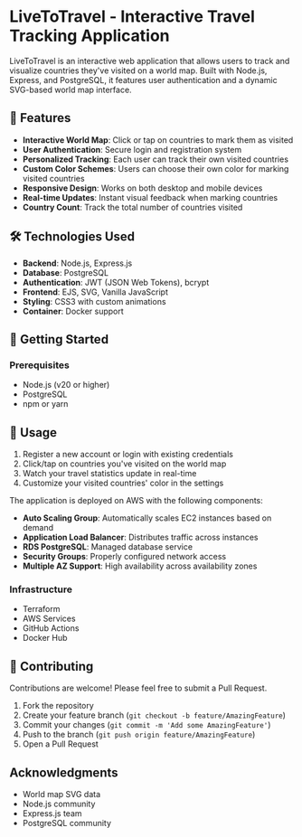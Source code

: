 # LiveToTravel - Interactive Travel Tracking Application

LiveToTravel is an interactive web application that allows users to track and visualize countries they've visited on a world map. Built with Node.js, Express, and PostgreSQL, it features user authentication and a dynamic SVG-based world map interface.

## 🌟 Features

- **Interactive World Map**: Click or tap on countries to mark them as visited
- **User Authentication**: Secure login and registration system
- **Personalized Tracking**: Each user can track their own visited countries
- **Custom Color Schemes**: Users can choose their own color for marking visited countries
- **Responsive Design**: Works on both desktop and mobile devices
- **Real-time Updates**: Instant visual feedback when marking countries
- **Country Count**: Track the total number of countries visited

## 🛠️ Technologies Used

- **Backend**: Node.js, Express.js
- **Database**: PostgreSQL
- **Authentication**: JWT (JSON Web Tokens), bcrypt
- **Frontend**: EJS, SVG, Vanilla JavaScript
- **Styling**: CSS3 with custom animations
- **Container**: Docker support

## 🚀 Getting Started

### Prerequisites

- Node.js (v20 or higher)
- PostgreSQL
- npm or yarn

## 📱 Usage

1. Register a new account or login with existing credentials
2. Click/tap on countries you've visited on the world map
3. Watch your travel statistics update in real-time
4. Customize your visited countries' color in the settings

The application is deployed on AWS with the following components:

- **Auto Scaling Group**: Automatically scales EC2 instances based on demand
- **Application Load Balancer**: Distributes traffic across instances
- **RDS PostgreSQL**: Managed database service
- **Security Groups**: Properly configured network access
- **Multiple AZ Support**: High availability across availability zones

### Infrastructure
- Terraform
- AWS Services
- GitHub Actions
- Docker Hub

## 🤝 Contributing

Contributions are welcome! Please feel free to submit a Pull Request.

1. Fork the repository
2. Create your feature branch (`git checkout -b feature/AmazingFeature`)
3. Commit your changes (`git commit -m 'Add some AmazingFeature'`)
4. Push to the branch (`git push origin feature/AmazingFeature`)
5. Open a Pull Request

## Acknowledgments

- World map SVG data
- Node.js community
- Express.js team
- PostgreSQL community

